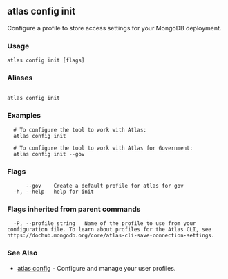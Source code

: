 ## atlas config init

Configure a profile to store access settings for your MongoDB deployment.


### Usage
```
atlas config init [flags]
```

### Aliases
```

atlas config init
```

### Examples

```
  # To configure the tool to work with Atlas:
  atlas config init

  # To configure the tool to work with Atlas for Government:
  atlas config init --gov
```


### Flags

```
      --gov    Create a default profile for atlas for gov
  -h, --help   help for init

```


### Flags inherited from parent commands

```
  -P, --profile string   Name of the profile to use from your configuration file. To learn about profiles for the Atlas CLI, see https://dochub.mongodb.org/core/atlas-cli-save-connection-settings.

```

### See Also


* [atlas config](atlas_config.md)	- Configure and manage your user profiles.



